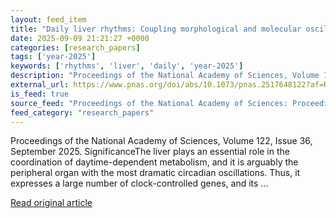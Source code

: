 ```yaml
---
layout: feed_item
title: "Daily liver rhythms: Coupling morphological and molecular oscillations"
date: 2025-09-09 21:21:27 +0000
categories: [research_papers]
tags: ['year-2025']
keywords: ['rhythms', 'liver', 'daily', 'year-2025']
description: "Proceedings of the National Academy of Sciences, Volume 122, Issue 36, September 2025"
external_url: https://www.pnas.org/doi/abs/10.1073/pnas.2517648122?af=R
is_feed: true
source_feed: "Proceedings of the National Academy of Sciences: Proceedings of the National Academy of Sciences: Table of Contents"
feed_category: "research_papers"
---
```


Proceedings of the National Academy of Sciences, Volume 122, Issue 36, September 2025. SignificanceThe liver plays an essential role in the coordination of daytime-dependent metabolism, and it is arguably the peripheral organ with the most dramatic circadian oscillations. Thus, it expresses a large number of clock-controlled genes, and its ...

[Read original article](https://www.pnas.org/doi/abs/10.1073/pnas.2517648122?af=R)
